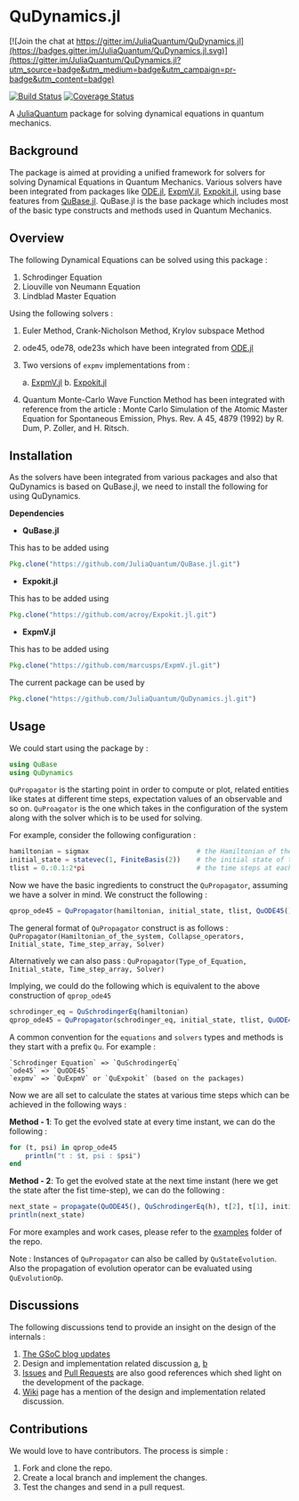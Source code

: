 QuDynamics.jl
============

[![Join the chat at https://gitter.im/JuliaQuantum/QuDynamics.jl](https://badges.gitter.im/JuliaQuantum/QuDynamics.jl.svg)](https://gitter.im/JuliaQuantum/QuDynamics.jl?utm_source=badge&utm_medium=badge&utm_campaign=pr-badge&utm_content=badge)

[![Build Status](https://travis-ci.org/JuliaQuantum/QuDynamics.jl.png?branch=master)](https://travis-ci.org/JuliaQuantum/QuDynamics.jl)
[![Coverage Status](https://coveralls.io/repos/github/JuliaQuantum/QuDynamics.jl/badge.svg?branch=master)](https://coveralls.io/github/JuliaQuantum/QuDynamics.jl?branch=master)

A [JuliaQuantum](http://juliaquantum.github.io/) package for solving dynamical equations in quantum mechanics.

Background
----------
The package is aimed at providing a unified framework for solvers for solving Dynamical Equations in Quantum Mechanics. Various solvers have been integrated from packages like [ODE.jl](https://github.com/JuliaLang/ODE.jl), [ExpmV.jl](https://github.com/marcusps/ExpmV.jl),
[Expokit.jl](https://github.com/acroy/Expokit.jl), using base features from [QuBase.jl](https://github.com/JuliaQuantum/QuBase.jl). QuBase.jl is the base package which includes most of the basic type constructs and methods used in Quantum Mechanics.

Overview
--------
The following Dynamical Equations can be solved using this package :

1. Schrodinger Equation
2. Liouville von Neumann Equation
3. Lindblad Master Equation

Using the following solvers :

1. Euler Method, Crank-Nicholson Method, Krylov subspace Method
2. ode45, ode78, ode23s which have been integrated from [ODE.jl](https://github.com/JuliaLang/ODE.jl)
3. Two versions of `expmv` implementations from :

    a. [ExpmV.jl](https://github.com/marcusps/ExpmV.jl)
    b. [Expokit.jl](https://github.com/acroy/Expokit.jl)
4. Quantum Monte-Carlo Wave Function Method has been integrated with reference from the article : Monte Carlo Simulation of the Atomic Master Equation for Spontaneous Emission, Phys. Rev. A 45, 4879 (1992)
by R. Dum, P. Zoller, and H. Ritsch.

Installation
------------
As the solvers have been integrated from various packages and also that QuDynamics is based on QuBase.jl, we need to install the following for using QuDynamics.

**Dependencies**

* **QuBase.jl**

This has to be added using
```julia
Pkg.clone("https://github.com/JuliaQuantum/QuBase.jl.git")
```

* **Expokit.jl**

This has to be added using
```julia
Pkg.clone("https://github.com/acroy/Expokit.jl.git")
```

* **ExpmV.jl**

This has to be added using
```julia
Pkg.clone("https://github.com/marcusps/ExpmV.jl.git")
```

The current package can be used by
```julia
Pkg.clone("https://github.com/JuliaQuantum/QuDynamics.jl.git")
```

Usage
-----

We could start using the package by :
```julia
using QuBase
using QuDynamics
```

`QuPropagator` is the starting point in order to compute or plot, related entities like states at different time steps, expectation values of an observable and so on. `QuProagator` is the  one which takes
in the configuration of the system along with the solver which is to be used for solving.

For example, consider the following configuration :

```julia
hamiltonian = sigmax                           # the Hamiltonian of the system
initial_state = statevec(1, FiniteBasis(2))    # the initial state of the system
tlist = 0.:0.1:2*pi                            # the time steps at each of which we have the evolved state
```

Now we have the basic ingredients to construct the `QuPropagator`, assuming we have a solver in mind.
We construct the following :

```julia
qprop_ode45 = QuPropagator(hamiltonian, initial_state, tlist, QuODE45())
```

The general format of `QuPropagator` construct is as follows :
`QuPropagator(Hamiltonian_of_the_system, Collapse_operators, Initial_state, Time_step_array, Solver)`

Alternatively we can also pass :
`QuPropagator(Type_of_Equation, Initial_state, Time_step_array, Solver)`

Implying, we could do the following which is equivalent to the above construction of `qprop_ode45`

```julia
schrodinger_eq = QuSchrodingerEq(hamiltonian)
qprop_ode45 = QuPropagator(schrodinger_eq, initial_state, tlist, QuODE45())
```

A common convention for the `equations` and `solvers` types and methods is they start with a prefix `Qu`.
For example :
```
`Schrodinger Equation` => `QuSchrodingerEq`
`ode45` => `QuODE45`
`expmv` => `QuExpmV` or `QuExpokit` (based on the packages)
```

Now we are all set to calculate the states at various time steps which can be achieved in the
following ways :

**Method - 1**:
To get the evolved state at every time instant, we can do the following :
```julia
for (t, psi) in qprop_ode45
    println("t : $t, psi : $psi")
end
```

**Method - 2**:
To get the evolved state at the next time instant (here we get the state after the fist time-step), we can do the following :
```julia
next_state = propagate(QuODE45(), QuSchrodingerEq(h), t[2], t[1], initial_state)
println(next_state)
```

For more examples and work cases, please refer to the [examples](https://github.com/JuliaQuantum/QuDynamics.jl/tree/master/examples) folder of the repo.

Note : Instances of `QuPropagator` can also be called by `QuStateEvolution`. Also the propagation of evolution operator can be
evaluated using `QuEvolutionOp`.

Discussions
----------

The following discussions tend to provide an insight on the design of the internals :

1. [The GSoC blog updates](http://juliaquantum.github.io/news/index.html)
2. Design and implementation related discussion [a](https://github.com/JuliaQuantum/JuliaQuantum.github.io/issues/20), [b](https://github.com/numfocus/gsoc/blob/7917b4fc08ce73ac74f8a2b9dd7929d994fc4282/2015/proposals/Amit.md)
3. [Issues](https://github.com/JuliaQuantum/QuDynamics.jl/issues) and [Pull Requests](https://github.com/JuliaQuantum/QuDynamics.jl/pulls) are also good references which shed light on the development of the package.
4. [Wiki](https://github.com/JuliaQuantum/QuDynamics.jl/wiki) page has a mention of the design and implementation related discussion.

Contributions
-----------

We would love to have contributors. The process is simple :

1. Fork and clone the repo.
2. Create a local branch and implement the changes.
3. Test the changes and send in a pull request.

